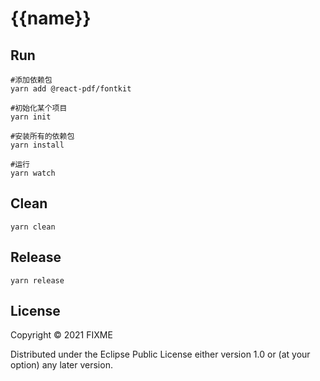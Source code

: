 # {{name}}

## Run

``` shell
#添加依赖包
yarn add @react-pdf/fontkit

#初始化某个项目
yarn init

#安装所有的依赖包
yarn install

#运行
yarn watch
```

## Clean

``` shell
yarn clean
```

## Release

``` shell
yarn release
```

## License

Copyright © 2021 FIXME

Distributed under the Eclipse Public License either version 1.0 or (at
your option) any later version.
